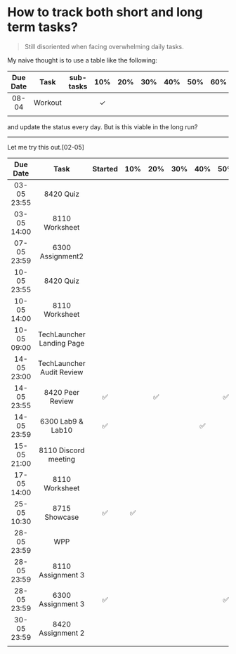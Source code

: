 # How to track both short and long term tasks?

> Still disoriented when facing overwhelming daily tasks.

My naive thought is to use a table like the following:

| Due Date |  Task   | sub-tasks |   10%    | 20% | 30% | 40% | 50% | 60% | 70% | 80% | 90% | 100% | Results | Feedback |
| :------: | :-----: | :-------: | :------: | :-: | :-: | :-: | :-: | :-: | :-: | :-: | :-: | :--: | :-----: | :------: |
|  08-04   | Workout |           | &#10003; |     |     |     |     |     |     |     |     |      |         |          |
|          |         |           |          |     |     |     |     |     |     |     |     |      |         |          |

and update the status every day. But is this viable in the long run?

---

Let me try this out.[02-05]

|  Due Date   |           Task            | Started | 10% | 20% | 30% | 40% | 50% | 60% | 70% | 80% | 90% | 100% | Results | Feedback |
| :---------: | :-----------------------: | :-----: | :-: | :-: | :-: | :-: | :-: | :-: | :-: | :-: | :-: | :--: | :-----: | :------: |
| 03-05 23:55 |         8420 Quiz         |         |     |     |     |     |     |     |     |     |     |  ✅  |         |          |
| 03-05 14:00 |      8110 Worksheet       |         |     |     |     |     |     |     |     |     |     |  ✅  |         |          |
| 07-05 23:59 |     6300 Assignment2      |         |     |     |     |     |     |     |     |     |     |  ✅  |         |          |
| 10-05 23:55 |         8420 Quiz         |         |     |     |     |     |     |     |     |     |     |  ✅  |         |          |
| 10-05 14:00 |      8110 Worksheet       |         |     |     |     |     |     |     |     |     |     |  ✅  |         |          |
| 10-05 09:00 | TechLauncher Landing Page |         |     |     |     |     |     | ✅  |     |     |     |  ✅  |         |          |
| 14-05 23:00 | TechLauncher Audit Review |         |     |     |     |     |     |     |     |     |     |  ✅  |         |          |
| 14-05 23:55 |     8420 Peer Review      |   ✅    |     | ✅  |     |     | ✅  |     |     |     |     |  ✅  |         |          |
| 14-05 23:59 |     6300 Lab9 & Lab10     |   ✅    |     |     |     | ✅  |     |     | ✅  |     |     |  ✅  |         |          |
| 15-05 21:00 |   8110 Discord meeting    |         |     |     |     |     |     |     |     |     |     |  ✅  |         |          |
| 17-05 14:00 |      8110 Worksheet       |         |     |     |     |     |     |     |     |     |     |  ✅  |         |          |
| 25-05 10:30 |       8715 Showcase       |   ✅    | ✅  |     |     |     |     |     |     |     |     |      |         |          |
| 28-05 23:59 |            WPP            |         |     |     |     |     |     |     |     |     |     |      |         |          |
| 28-05 23:59 |     8110 Assignment 3     |         |     |     |     |     |     |     |     |     |     |      |         |          |
| 28-05 23:59 |     6300 Assignment 3     |   ✅    |     |     |     |     | ✅  |     |     |     |     |      |         |          |
| 30-05 23:59 |     8420 Assignment 2     |         |     |     |     |     |     |     |     |     |     |      |         |          |
|             |                           |         |     |     |     |     |     |     |     |     |     |      |         |          |
